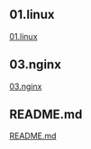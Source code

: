 ## 01.linux 
[01.linux](/server/01.linux/) 
## 03.nginx 
[03.nginx](/server/03.nginx/) 
## README.md 
[README.md](/server/README.md/) 
